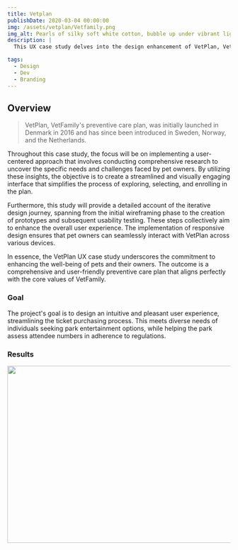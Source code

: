 ```yaml
---
title: Vetplan
publishDate: 2020-03-04 00:00:00
img: /assets/vetplan/Vetfamily.png
img_alt: Pearls of silky soft white cotton, bubble up under vibrant lighting
description: |
  This UX case study delves into the design enhancement of VetPlan, VetFamily's innovative preventive care plan. The objective is to craft an intuitive and user-centric experience that seamlessly guides pet owners through the process of understanding, enrolling, and managing their pet's health journey.

tags:
  - Design
  - Dev
  - Branding
---
```


## Overview
> VetPlan, VetFamily's preventive care plan, was initially launched in Denmark in 2016 and has since been introduced in Sweden, Norway, and the Netherlands.

Throughout this case study, the focus will be on implementing a user-centered approach that involves conducting comprehensive research to uncover the specific needs and challenges faced by pet owners. By utilizing these insights, the objective is to create a streamlined and visually engaging interface that simplifies the process of exploring, selecting, and enrolling in the plan.

Furthermore, this study will provide a detailed account of the iterative design journey, spanning from the initial wireframing phase to the creation of prototypes and subsequent usability testing. These steps collectively aim to enhance the overall user experience. The implementation of responsive design ensures that pet owners can seamlessly interact with VetPlan across various devices.

In essence, the VetPlan UX case study underscores the commitment to enhancing the well-being of pets and their owners. The outcome is a comprehensive and user-friendly preventive care plan that aligns perfectly with the core values of VetFamily.

 
<!-- ### Before -->

<!-- ### Role and Responsibilities -->
<!-- Outline your role in the project and your key responsibilities as a UX designer or researcher. Mention any collaboration with team members, stakeholders, or other disciplines. -->
<!-- My role was as solo UX designer in the team and my key responsibilities are:
- Understanding user needs
- designing intuitive interfaces  -->

### Goal
The project's goal is to design an intuitive and pleasant user experience, streamlining the ticket purchasing process. This meets diverse needs of individuals seeking park entertainment options, while helping the park assess attendee numbers in adherence to regulations.

<!-- ### Methods -->

<!-- <img src="/assets/parks/Double Diamond.png" width="800" height="500"> -->

### Results
<img src="/assets/vetplan/wireframes.png" width="800" height="400">
<!-- <img src="/assets/parks/stock-3.png" width="200" height="300">
<img src="/assets/parks/boking.png" width="200" height="300">
<img src="/assets/parks/park.png" width="200" height="300">

<!-- [Link to prototype ](https://www.figma.com/proto/38nMz92yYOzr3EYmDhTeED/checkout-process?type=design&node-id=329-4474&t=uqWyqE5MloixEpqG-1&scaling=min-zoom&page-id=1%3A12&mode=design) --> 
